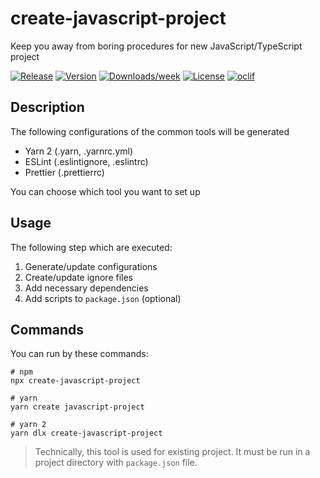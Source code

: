 # create-javascript-project

Keep you away from boring procedures for new JavaScript/TypeScript project

[![Release](https://github.com/hckhanh/create-javascript-project/actions/workflows/release.yml/badge.svg)](https://github.com/hckhanh/create-javascript-project/actions/workflows/release.yml)
[![Version](https://img.shields.io/npm/v/create-javascript-project.svg)](https://npmjs.org/package/create-javascript-project)
[![Downloads/week](https://img.shields.io/npm/dw/create-javascript-project.svg)](https://npmjs.org/package/create-javascript-project)
[![License](https://img.shields.io/npm/l/create-javascript-project.svg)](https://github.com/hckhanh/create-javascript-project/blob/master/package.json)
[![oclif](https://img.shields.io/badge/cli-oclif-brightgreen.svg)](https://oclif.io)

<!-- toc --><!-- tocstop -->

## Description

The following configurations of the common tools will be generated

- Yarn 2 (.yarn, .yarnrc.yml)
- ESLint (.eslintignore, .eslintrc)
- Prettier (.prettierrc)

You can choose which tool you want to set up

## Usage

The following step which are executed:

1. Generate/update configurations
1. Create/update ignore files
1. Add necessary dependencies
1. Add scripts to `package.json` (optional)

<!-- usage --><!-- usagestop -->

## Commands

You can run by these commands:

```shell
# npm
npx create-javascript-project

# yarn
yarn create javascript-project

# yarn 2
yarn dlx create-javascript-project
```

> Technically, this tool is used for existing project.
> It must be run in a project directory with `package.json` file.

<!-- commands --><!-- commandsstop -->
